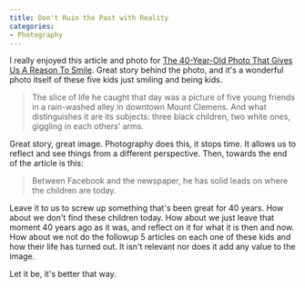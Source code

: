```yaml
---
title: Don't Ruin the Past with Reality
categories:
- Photography
---
```


I really enjoyed this article and photo for [The 40-Year-Old Photo That Gives Us A Reason To Smile](http://www.npr.org/blogs/codeswitch/2013/07/17/203016331/the-40-year-old-photo-that-gives-us-a-reason-to-smile). Great story behind the photo, and it's a wonderful photo itself of these five kids just smiling and being kids.

> The slice of life he caught that day was a picture of five young friends in a rain-washed alley in downtown Mount Clemens. And what distinguishes it are its subjects: three black children, two white ones, giggling in each others' arms.

Great story, great image. Photography does this, it stops time. It allows us to reflect and see things from a different perspective. Then, towards the end of the article is this:

> Between Facebook and the newspaper, he has solid leads on where the children are today.

Leave it to us to screw up something that's been great for 40 years. How about we don't find these children today. How about we just leave that moment 40 years ago as it was, and reflect on it for what it is then and now. How about we not do the followup 5 articles on each one of these kids and how their life has turned out. It isn't relevant nor does it add any value to the image.

Let it be, it's better that way.
